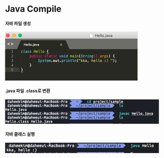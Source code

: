 # Java Compile

#### 자바 파일 생성
![java 파일 생성](../resources/image/java_compile_make_java_file.png)

#### .java 파일 .class로 변환
![java 파일 변환](../resources/image/java_compile_javac.png)

#### 자바 클래스 실행
![java 파일 변환](../resources/image/java_compile_run_java.png)

